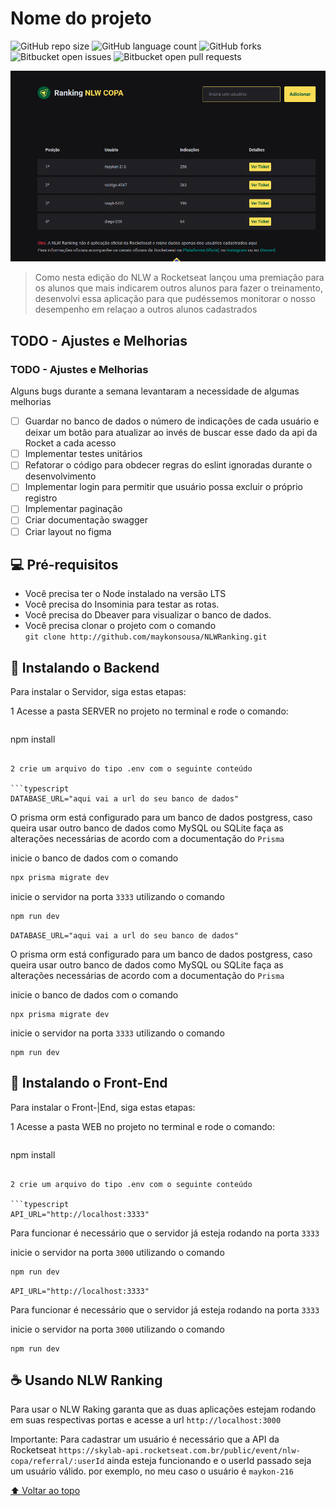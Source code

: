 # Nome do projeto

<!---Esses são exemplos. Veja https://shields.io para outras pessoas ou para personalizar este conjunto de escudos. Você pode querer incluir dependências, status do projeto e informações de licença aqui--->

![GitHub repo size](https://img.shields.io/github/repo-size/maykonsousa/NLWRanking?style=for-the-badge)
![GitHub language count](https://img.shields.io/github/languages/count/maykonsousa/NLWRanking?style=for-the-badge)
![GitHub forks](https://img.shields.io/github/forks/maykonsousa/NLWRanking?style=for-the-badge)
![Bitbucket open issues](https://img.shields.io/bitbucket/issues/maykonsousa/NLWRanking?style=for-the-badge)
![Bitbucket open pull requests](https://img.shields.io/bitbucket/pr-raw/maykonsousa/NLWRanking?style=for-the-badge)

<img src="printDoProjeto.png" alt="Print da tela">
  
  <br>

> Como nesta edição do NLW a Rocketseat lançou uma premiação para os alunos que mais indicarem outros alunos para fazer o treinamento, desenvolvi essa aplicação para que pudéssemos monitorar o nosso desempenho em relaçao a outros alunos cadastrados

## TODO - Ajustes e Melhorias
### TODO - Ajustes e Melhorias

Alguns bugs durante a semana levantaram a necessidade de algumas melhorias

- [ ] Guardar no banco de dados o número de indicações de cada usuário e deixar um botão para atualizar ao invés de buscar esse dado da api da Rocket a cada acesso
- [ ] Implementar testes unitários
- [ ] Refatorar o código para obdecer regras do eslint ignoradas durante o desenvolvimento
- [ ] Implementar login para permitir que usuário possa excluir o próprio registro
- [ ] Implementar paginação
- [ ] Criar documentação swagger
- [ ] Criar layout no figma

## 💻 Pré-requisitos

- Você precisa ter o Node instalado na versão LTS
- Você precisa do Insominia para testar as rotas.
- Você precisa do Dbeaver para visualizar o banco de dados.
- Você precisa clonar o projeto com o comando  
  `git clone http://github.com/maykonsousa/NLWRanking.git`

## 🚀 Instalando o Backend

Para instalar o Servidor, siga estas etapas:

1 Acesse a pasta SERVER no projeto no terminal e rode o comando:

```typescript
```
npm install
```

2 crie um arquivo do tipo .env com o seguinte conteúdo

```typescript
DATABASE_URL="aqui vai a url do seu banco de dados"
```

O prisma orm está configurado para um banco de dados postgress, caso queira usar outro banco de dados como MySQL ou SQLite faça as alterações necessárias de acordo com a documentação do `Prisma`

inicie o banco de dados com o comando

```typescript
npx prisma migrate dev
```

inicie o servidor na porta `3333` utilizando o comando

```typescript
npm run dev
```

```
DATABASE_URL="aqui vai a url do seu banco de dados"
```
O prisma orm está configurado para um banco de dados postgress, caso queira usar outro banco de dados como MySQL ou SQLite faça as alterações necessárias de acordo com a documentação do `Prisma`

inicie o banco de dados com o comando
```
npx prisma migrate dev
```

inicie o servidor na porta `3333` utilizando o comando 

```
npm run dev
```
## 🚀 Instalando o Front-End

Para instalar o Front-|End, siga estas etapas:

1 Acesse a pasta WEB no projeto no terminal e rode o comando:

```typescript
```
npm install
```

2 crie um arquivo do tipo .env com o seguinte conteúdo

```typescript
API_URL="http://localhost:3333"
```

Para funcionar é necessário que o servidor já esteja rodando na porta `3333`

inicie o servidor na porta `3000` utilizando o comando

```typescript
npm run dev
```

```
API_URL="http://localhost:3333"
```
Para funcionar é necessário que o servidor já esteja rodando na porta `3333`

inicie o servidor na porta `3000` utilizando o comando 

```
npm run dev
```
## ☕ Usando NLW Ranking

Para usar o NLW Raking garanta que as duas aplicações estejam rodando em suas respectivas portas e acesse a url `http://localhost:3000`

Importante: Para cadastrar um usuário é necessário que a API da Rocketseat `https://skylab-api.rocketseat.com.br/public/event/nlw-copa/referral/:userId` ainda esteja funcionando e o userId passado seja um usuário válido. por exemplo, no meu caso o usuário é `maykon-216`


[⬆ Voltar ao topo](#nome-do-projeto)<br>
